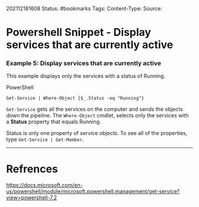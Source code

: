202112181608
Status: #bookmarks
Tags:
Content-Type:
Source: 

# Powershell Snippet - Display services that are currently active

### Example 5: Display services that are currently active

This example displays only the services with a status of Running.

PowerShell

```
Get-Service | Where-Object {$_.Status -eq "Running"}
```

`Get-Service` gets all the services on the computer and sends the objects down the pipeline. The `Where-Object` cmdlet, selects only the services with a **Status** property that equals Running.

Status is only one property of service objects. To see all of the properties, type `Get-Service | Get-Member`.

---
# Refrences
https://docs.microsoft.com/en-us/powershell/module/microsoft.powershell.management/get-service?view=powershell-7.2